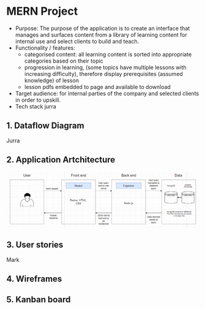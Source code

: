# MERN Project

- Purpose: The purpose of the application is to create an interface that manages and surfaces content from a library of learning content for internal use and select clients to build and teach. 
- Functionality / features:
    - categorised content: all learning content is sorted into appropriate categories based on their topic
    - progression in learning, (some topics have multiple lessons with increasing difficulty), therefore display prerequisites (assumed knowledge) of lesson
    - lesson pdfs embedded to page and available to download
- Target audience: for internal parties of the company and selected clients in order to upskill.
- Tech stack
jurra

## 1. Dataflow Diagram
Jurra

## 2. Application Artchitecture

![MERN_Application_Architecture](/docs/MERN-Application-Architecture.PNG)

## 3. User stories
Mark

## 4. Wireframes

## 5. Kanban board
